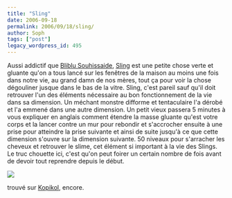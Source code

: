 ```yaml
---
title: "Sling"
date: 2006-09-18
permalink: 2006/09/18/sling/
author: Soph
tags: ["post"]
legacy_wordpress_id: 495
---
```


Aussi addictif que [Bliblu Souhissaide](http://64k.be/index.php/2006/06/18/465-bliblu-souhissaide), [Sling](http://sling.ezone.com/game.htm) est une petite chose verte et gluante qu'on a tous lancé sur les fenêtres de la maison au moins une fois dans notre vie, au grand damn de nos mères, tout ça pour voir la chose dégouliner jusque dans le bas de la vitre. Sling, c'est pareil sauf qu'il doit retrouver l'un des éléments nécessaire au bon fonctionnement de la vie dans sa dimension. Un méchant monstre difforme et tentaculaire l'a dérobé et l'a emmené dans une autre dimension. Un petit vieux passera 5 minutes à vous expliquer en anglais comment étendre la masse gluante qu'est votre corps et la lancer contre un mur pour rebondir et s'accrocher ensuite à une prise pour atteindre la prise suivante et ainsi de suite jusqu'à ce que cette dimension s'ouvre sur la dimension suivante. 50 niveaux pour s'arracher les cheveux et retrouver le slime, cet élément si important à la vie des Slings. Le truc chouette ici, c'est qu'on peut foirer un certain nombre de fois avant de devoir tout reprendre depuis le début.

[<img src="https://64k.be/wp-content/uploads/2006/jeux/slim.jpg" />](http://sling.ezone.com/game.htm)

<!-- excerpt -->

trouvé sur [Kopikol](http://www.kopikol.net/), encore.
